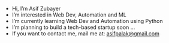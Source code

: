 - Hi, I’m Asif Zubayer
- I’m interested in Web Dev, Automation and ML
- I’m currently learning Web Dev and Automation using Python
- I’m planning to build a tech-based startup soon ... 
- If you want to contact me, mail me at: asifpalak@gmail.com

<!---
Acesif/Acesif is a ✨ special ✨ repository because its `README.md` (this file) appears on your GitHub profile.
You can click the Preview link to take a look at your changes.
--->
